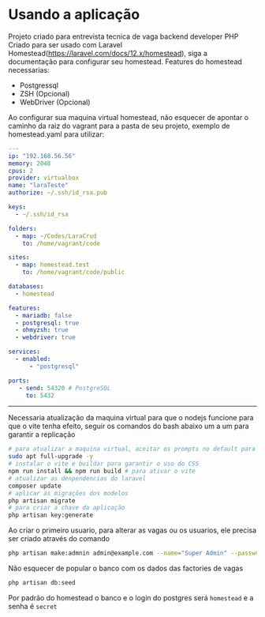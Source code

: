 # Usando a aplicação
Projeto criado para entrevista tecnica de vaga backend developer PHP
Criado para ser usado com Laravel Homestead(https://laravel.com/docs/12.x/homestead), siga a documentação para configurar seu homestead.
Features do homestead necessarias:
- Postgressql
- ZSH (Opcional)
- WebDriver (Opcional)

Ao configurar sua maquina virtual homestead, não esquecer de apontar o caminho da raiz do vagrant para a pasta de seu projeto, exemplo de homestead.yaml para utilizar:
```yaml
---
ip: "192.168.56.56"
memory: 2048
cpus: 2
provider: virtualbox
name: "laraTeste"
authorize: ~/.ssh/id_rsa.pub

keys:
  - ~/.ssh/id_rsa

folders:
  - map: ~/Codes/LaraCrud
    to: /home/vagrant/code

sites:
  - map: homestead.test
    to: /home/vagrant/code/public

databases:
  - homestead

features:
  - mariadb: false
  - postgresql: true
  - ohmyzsh: true
  - webdriver: true

services:
  - enabled:
      - "postgresql"

ports:
   - send: 54320 # PostgreSQL
     to: 5432
```
---
Necessaria atualização da maquina virtual para que o nodejs funcione para que o vite tenha efeito, seguir os comandos do bash abaixo um a um para garantir a replicação
```bash
# para atualizar a maquina virtual, aceitar os prompts no default para não desconfigurar o finetune do homestead
sudo apt full-upgrade -y
# instalar o vite e buildar para garantir o uso do CSS
npm run install && npm run build # para ativar o vite
# atualizar as denpendencias do laravel
composer update
# aplicar as migrações dos modelos
php artisan migrate
# para criar a chave da aplicação
php artisan key:generate
```
Ao criar o primeiro usuario, para alterar as vagas ou os usuarios, ele precisa ser criado através do comando
```bash
php artisan make:admnin admin@example.com --name="Super Admin" --password="strongPassword123"
```
Não esquecer de popular o banco com os dados das factories de vagas
```bash
php artisan db:seed
```
Por padrão do homestead o banco e o login do postgres será <code>homestead</code> e a senha é <code>secret</code>
